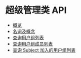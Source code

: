 # 超级管理类 API

- [概览]()
- [名词及概念](./00-Concepts.md)
- [查询用户组列表](./01-ListGlobalGroup.md)
- [查询用户组成员列表](./02-ListGroupMember.md)
- [查询 Subject 加入的用户组列表](./03-ListGroupOfSubjectJoined.md)